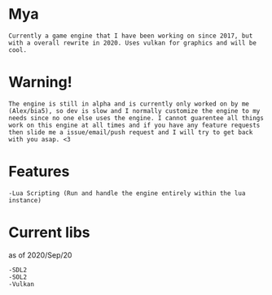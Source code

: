 # Mya
    Currently a game engine that I have been working on since 2017, but with a overall rewrite in 2020. Uses vulkan for graphics and will be cool.

# Warning!
    The engine is still in alpha and is currently only worked on by me (Alex/bia5), so dev is slow and I normally customize the engine to my needs since no one else uses the engine. I cannot guarentee all things work on this engine at all times and if you have any feature requests then slide me a issue/email/push request and I will try to get back with you asap. <3

# Features
    -Lua Scripting (Run and handle the engine entirely within the lua instance)

# Current libs
as of 2020/Sep/20

    -SDL2
    -SOL2
    -Vulkan
